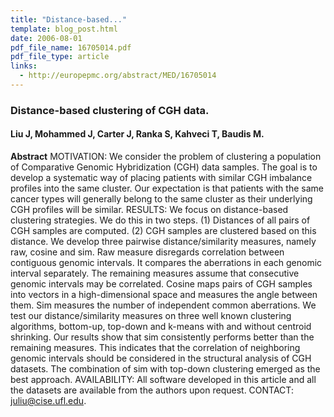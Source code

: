 ```yaml
---
title: "Distance-based..."
template: blog_post.html 
date: 2006-08-01
pdf_file_name: 16705014.pdf
pdf_file_type: article
links:
  - http://europepmc.org/abstract/MED/16705014
---
```


### Distance-based clustering of CGH data.
#### Liu J, Mohammed J, Carter J, Ranka S, Kahveci T, Baudis M.

**Abstract** MOTIVATION: We consider the problem of clustering a population of Comparative Genomic Hybridization (CGH) data samples. The goal is to develop a systematic way of placing patients with similar CGH imbalance profiles into the same cluster. Our expectation is that patients with the same cancer types will generally belong to the same cluster as their underlying CGH profiles will be similar. RESULTS: We focus on distance-based clustering strategies. We do this in two steps. (1) Distances of all pairs of CGH samples are computed. (2) CGH samples are clustered based on this distance. We develop three pairwise distance/similarity measures, namely raw, cosine and sim. Raw measure disregards correlation between contiguous genomic intervals. It compares the aberrations in each genomic interval separately. The remaining measures assume that consecutive genomic intervals may be correlated. Cosine maps pairs of CGH samples into vectors in a high-dimensional space and measures the angle between them. Sim measures the number of independent common aberrations. We test our distance/similarity measures on three well known clustering algorithms, bottom-up, top-down and k-means with and without centroid shrinking. Our results show that sim consistently performs better than the remaining measures. This indicates that the correlation of neighboring genomic intervals should be considered in the structural analysis of CGH datasets. The combination of sim with top-down clustering emerged as the best approach. AVAILABILITY: All software developed in this article and all the datasets are available from the authors upon request. CONTACT: juliu@cise.ufl.edu.


